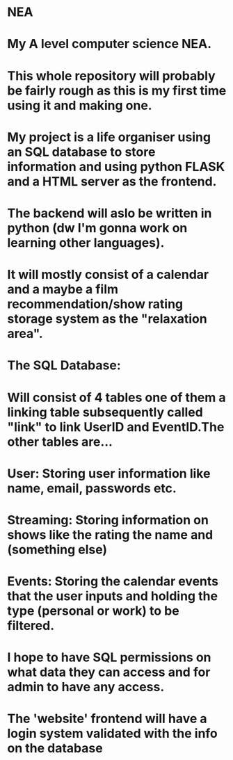 # NEA
# My A level computer science NEA.
# This whole repository will probably be fairly rough as this is my first time using it and making one.

# My project is a life organiser using an SQL database to store information and using python FLASK and a HTML server as the frontend.
# The backend will aslo be written in python (dw I'm gonna work on learning other languages).
# It will mostly consist of a calendar and a maybe a film recommendation/show rating storage system as the "relaxation area".

# The SQL Database:
# Will consist of 4 tables one of them a linking table subsequently called "link" to link UserID and EventID.The other tables are...
# User: Storing user information like name, email, passwords etc.
# Streaming: Storing information on shows like the rating the name and (something else)
# Events: Storing the calendar events that the user inputs and holding the type (personal or work) to be filtered.
# I hope to have SQL permissions on what data they can access and for admin to have any access.

# The 'website' frontend will have a login system validated with the info on the database 
